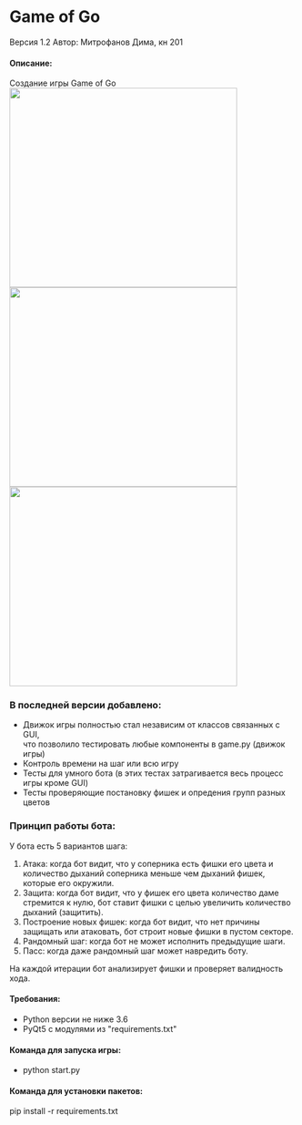 # Game of Go
Версия 1.2
Автор: Митрофанов Дима, кн 201

#### Описание:
Cоздание игры Game of Go  
<img src="https://user-images.githubusercontent.com/35761978/113137986-a8a5d500-923e-11eb-93f8-2ce9000d3f4a.png" width="400" height="350" />
<img src="https://user-images.githubusercontent.com/35761978/113138061-bce9d200-923e-11eb-9023-349b7ef9a45b.png"  width="400" height="350" />
<img src="https://user-images.githubusercontent.com/35761978/113138085-c410e000-923e-11eb-98e6-afc2f27eee5b.png" width="400" height="350" />

### В последней версии добавлено:
* Движок игры полностью стал независим от классов связанных с GUI,   
что позволило тестировать любые компоненты в game.py (движок игры)
* Контроль времени на шаг или всю игру
* Тесты для умного бота (в этих тестах затрагивается весь процесс игры кроме GUI)
* Тесты проверяющие постановку фишек и опредения групп разных цветов


### Принцип работы бота:
У бота есть 5 вариантов шага:
1) Атака: когда бот видит, что у соперника есть фишки его цвета и количество дыханий соперника меньше чем дыханий фишек, которые его окружили.
2) Защита: когда бот видит, что у фишек его цвета количество даме стремится к нулю, бот ставит фишки с целью увеличить количество дыханий (защитить).
3) Построение новых фишек: когда бот видит, что нет причины защищать или атаковать, бот строит новые фишки в пустом секторе.
4) Рандомный шаг: когда бот не может исполнить предыдущие шаги.
5) Пасс: когда даже рандомный шаг может навредить боту.

На каждой итерации бот анализирует фишки и проверяет валидность хода.

#### Требования:
* Python версии не ниже 3.6
* PyQt5 c модулями из "requirements.txt"

#### Команда для запуска игры:
* python start.py

#### Команда для установки пакетов:  
pip install -r requirements.txt
